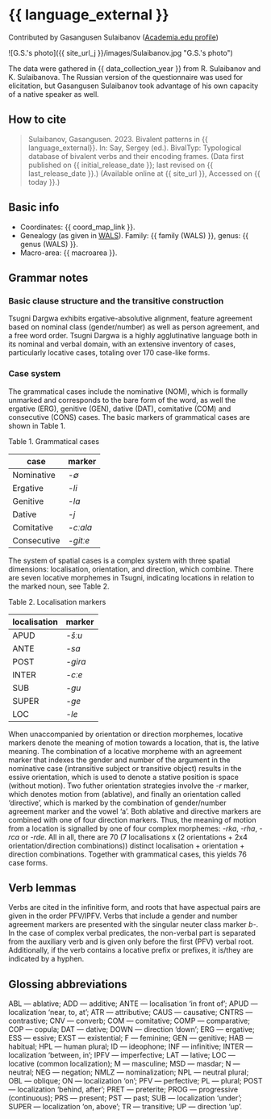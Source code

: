 # {{ language_external }}
Contributed by Gasangusen Sulaibanov ([Academia.edu profile](https://independent.academia.edu/GasangusenSulaibanov))

![G.S.'s photo]({{ site_url_j }}/images/Sulaibanov.jpg "G.S.'s photo")

The data were gathered in {{ data_collection_year }} from R. Sulaibanov and K. Sulaibanova. The Russian version of the questionnaire was used for elicitation, but Gasangusen Sulaibanov took advantage of his own capacity of a native speaker as well.

## How to cite
> Sulaibanov, Gasangusen. 2023. Bivalent patterns in {{ language_external}}. 
> In: Say, Sergey (ed.). BivalTyp: Typological database of bivalent verbs and their encoding frames. 
> (Data first published on {{ initial_release_date }}; 
> last revised on {{ last_release_date }}.) (Available online at {{ site_url }}, 
> Accessed on {{ today }}.)

## Basic info
- Coordinates: {{ coord_map_link }}.
- Genealogy (as given in [WALS](https://wals.info/)). Family: {{ family (WALS) }}, genus: {{ genus (WALS) }}.
- Macro-area: {{ macroarea }}.

## Grammar notes

### Basic clause structure and the transitive construction

Tsugni Dargwa exhibits ergative-absolutive alignment, feature agreement based on nominal class (gender/number) as well as person agreement, and a free word order. Tsugni Dargwa is a highly agglutinative language both in its nominal and verbal domain, with an extensive inventory of cases, particularly locative cases, totaling over 170 case-like forms.

### Case system

The grammatical cases include the nominative (NOM), which is formally unmarked and corresponds to the bare form of the word, as well the ergative (ERG), genitive (GEN), dative (DAT), comitative (COM) and consecutive (CONS) cases. The basic markers of grammatical cases are shown in Table 1.

Table 1. Grammatical cases

<div class="before-table"></div>

| case        | marker   |
| ----------- | -------- |
| Nominative  | *-∅*     |
| Ergative    | *-li*    |
| Genitive    | *-la*    |
| Dative      | *-j*     |
| Comitative  | *-cːala* |
| Сonsecutive | *-gitːe* |

The system of spatial cases is a complex system with three spatial dimensions: localisation, orientation, and direction, which combine. There are seven locative morphemes in Tsugni, indicating locations in relation to the marked noun, see Table 2.

Table 2. Localisation markers

<div class="before-table"></div>

| localisation | marker  |
| ------------ | ------- |
| APUD         | *-šːu*  |
| ANTE         | *-sa*   |
| POST         | *-gira* |
| INTER        | *-cːе*  |
| SUB          | *-gu*   |
| SUPER        | *-gе*   |
| LOC          | *-lе*   |

When unaccompanied by orientation or direction morphemes, locative markers denote the meaning of motion towards a location, that is, the lative meaning. The combination of a locative morpheme with an agreement marker that indexes the gender and number of the argument in the nominative case (intransitive subject or transitive object) results in the essive orientation, which is used to denote a stative position is space (without motion). Two futher orientation strategies involve the *-r* marker, which denotes motion from (ablative), and finally an orientation called ‘directive’, which is marked by the combination of gender/number agreement marker and the vowel ‘a’. Both ablative and directive markers are combined with one of four direction markers. Thus, the meaning of motion from a location is signalled by one of four complex morphemes: *-rka*, *-rha*, *-rca* or *-rde*. All in all, there are 70 (7 localisations x (2 orientations + 2x4 orientation/direction combinations)) distinct localisation + orientation + direction combinations. Together with grammatical cases, this yields 76 case forms.

## Verb lemmas 

Verbs are cited in the infinitive form, and roots that have aspectual pairs are given in the order PFV/IPFV. Verbs that include a gender and number agreement markers are presented with the singular neuter class marker *b-*. In the case of complex verbal predicates, the non-verbal part is separated from the auxiliary verb and is given only before the first (PFV) verbal root. Additionally, if the verb contains a locative prefix or prefixes, it is/they are indicated by a hyphen.

## Glossing abbreviations

ABL — ablative; ADD — additive; ANTE — localisation ‘in front of’; APUD — localization ‘near, to, at’; ATR — attributive; CAUS — causative; CNTRS — contrastive; CNV — converb; COM — comitative; COMP — comparative; COP — copula; DAT — dative; DOWN — direction ‘down’; ERG — ergative; ESS — essive; EXST — existential; F — feminine; GEN — genitive; HAB — habitual; HPL — human plural; ID — ideophone; INF — infinitive; INTER — localization ‘between, in’; IPFV — imperfective; LAT — lative; LOC — locative (common localization); M — masculine; MSD — masdar; N — neutral; NEG — negation; NMLZ — nominalization; NPL — neutral plural; OBL — oblique; ON — localization ‘on’; PFV — perfective; PL — plural; POST — localization ‘behind, after’; PRET — preterite; PROG — progressive (continuous); PRS — present; PST — past; SUB — localization ‘under’; SUPER — localization ‘on, above’; TR — transitive; UP — direction ‘up’.
